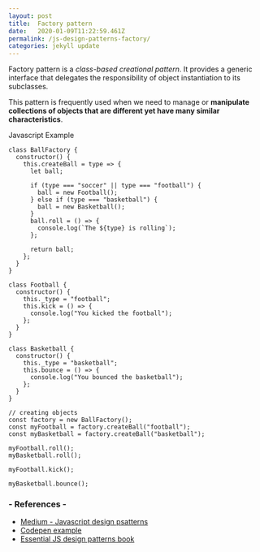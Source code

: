 ```yaml
---
layout: post
title:  Factory pattern
date:   2020-01-09T11:22:59.461Z
permalink: /js-design-patterns-factory/
categories: jekyll update
---
```

Factory pattern is a *class-based creational pattern*. It provides a generic interface that delegates the responsibility of object instantiation to its subclasses.

This pattern is frequently used when we need to manage or **manipulate collections of objects that are different yet have many similar characteristics**.

Javascript Example
```
class BallFactory {
  constructor() {
    this.createBall = type => {
      let ball;

      if (type === "soccer" || type === "football") {
        ball = new Football();
      } else if (type === "basketball") {
        ball = new Basketball();
      }
      ball.roll = () => {
        console.log(`The ${type} is rolling`);
      };

      return ball;
    };
  }
}

class Football {
  constructor() {
    this._type = "football";
    this.kick = () => {
      console.log("You kicked the football");
    };
  }
}

class Basketball {
  constructor() {
    this._type = "basketball";
    this.bounce = () => {
      console.log("You bounced the basketball");
    };
  }
}

// creating objects
const factory = new BallFactory();
const myFootball = factory.createBall("football");
const myBasketball = factory.createBall("basketball");

myFootball.roll();
myBasketball.roll();

myFootball.kick();

myBasketball.bounce();
```

### - References -

- [Medium - Javascript design psatterns](https://medium.com/beginners-guide-to-mobile-web-development/javascript-design-patterns-25f0faaaa15)
- [Codepen example](https://codepen.io/jescacena/project/editor/ZyVyGn)
- [Essential JS design patterns book](https://addyosmani.com/resources/essentialjsdesignpatterns/book/)
